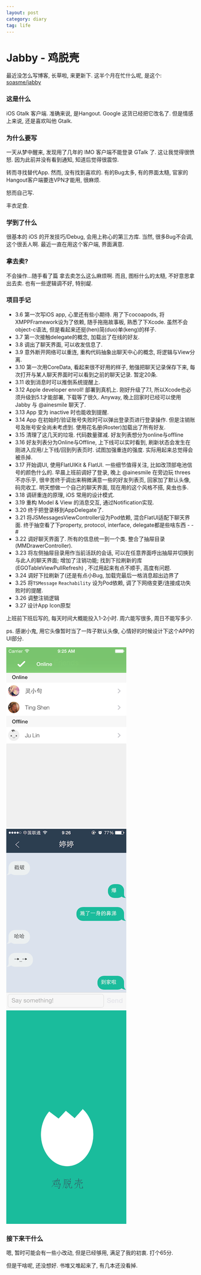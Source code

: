 ```yaml
---
layout: post
category: diary
tag: life
---
```


Jabby - 鸡脱壳
=============


最近没怎么写博客, 长草啦, 来更新下.
这半个月在忙什么呢, 是这个: [soasme/jabby](http://github.com/soasme/jabby)

### 这是什么

iOS Gtalk 客户端.
准确来说, 是Hangout. Google 这货已经把它改名了.
但是情感上来说, 还是喜欢叫他 Gtalk.

### 为什么要写

一天从梦中醒来, 发现用了几年的 IMO 客户端不能登录 GTalk 了.
这让我觉得很愤怒.
因为此前并没有看到通知, 知道后觉得很震惊.

转而寻找替代App.
然而, 没有找到喜欢的.
有的Bug太多, 有的界面太糙, 官家的Hangout客户端要连VPN才能用, 很麻烦.

怒而自己写.

丰衣足食.

### 学到了什么

很基本的 iOS 的开发技巧/Debug, 会用上称心的第三方库.
当然, 很多Bug不会调, 这个很丢人啊.
最近一直在用这个客户端, 界面满意.

### 拿去卖?

不会操作...随手看了篇 拿去卖怎么这么麻烦啊.
而且, 图标什么的太糙, 不好意思拿出去卖.
也有一些逻辑调不好, 特别龊.

### 项目手记

* 3.6 第一次写iOS app, 心里还有些小期待. 用了下cocoapods, 将XMPPFramework设为了依赖, 随手拖拖故事板, 熟悉了下Xcode. 虽然不会object-c语法, 但是看起来还挺(hen)简(duo)单(keng)的样子.
* 3.7 第一次接触delegate的概念, 加载出了在线的好友.
* 3.8 调出了聊天界面, 可以收发信息了.
* 3.9 意外断开网络可以重连, 重构代码抽象出聊天中心的概念, 将逻辑与View分离.
* 3.10 第一次用CoreData, 看起来很不好用的样子, 勉强把聊天记录保存下来, 每次打开与某人聊天界面时可以看到之前的聊天记录. 暂定20条.
* 3.11 收到消息时可以推倒系统提醒上.
* 3.12 Apple developer enroll! 部署到真机上. 刚好升级了7.1, 所以Xcode也必须升级到5.1才能部署, 下载等了很久. Anyway, 晚上回家时已经可以使用 Jabby 与 @ainesmile 聊天了.
* 3.13 App 变为 inactive 时也能收到提醒.
* 3.14 App 在初始时/验证账号失败时可以弹出登录页进行登录操作. 但是注销账号及账号安全尚未考虑到. 使用花名册(Roster)加载出了所有好友.
* 3.15 清理了这几天的垃圾. 代码数量骤减. 好友列表想分为online与offline
* 3.16 好友列表分为Online与Offline, 上下线可以实时看到, 刷新状态会发生在刚进入应用/上下线/回到列表页时. 试图加强重连的强度. 实际用起来总觉得会被杀掉.
* 3.17 开始调UI, 使用FlatUIKit & FlatUI. 一些细节值得关注, 比如改顶部电池信号的颜色什么的. 早晨上班前调好了登录, 晚上 @ainesmile 在旁边玩 threes 不亦乐乎, 很辛苦终于调出来稍微满意一些的好友列表页, 回家加了默认头像, 码完收工. 明天想做一个自己的聊天界面, 现在用的这个风格不搭, 臭虫也多.
* 3.18 调研重连的原理, iOS 常用的设计模式.
* 3.19 重构 Model & View 的消息交互, 通过Notification实现.
* 3.20 终于把登录移到AppDelegate了.
* 3.21 将JSMessagesViewController设为Pod依赖, 混合FlatUI适配下聊天界面. 终于抽空看了下property, protocol, interface, delegate都是些啥东西 - -#
* 3.22 调好聊天界面了. 所有的信息统一到一个类. 整合了抽屉目录(MMDrawerController).
* 3.23 将左侧抽屉目录用作当前活跃的会话, 可以在任意界面呼出抽屉并切换到与此人的聊天界面; 增加了注销功能; 找到下拉刷新的库(EGOTableViewPullRefresh) , 不过用起来有点不顺手, 高度有问题.
* 3.24 调好下拉刷新了(还是有点小Bug, 加载完最后一格消息超出边界了
* 3.25 将`TSMessage` `Reachability` 设为Pod依赖, 调了下网络变更/连接成功失败时的提醒.
* 3.26 调整注销逻辑
* 3.27 设计App Icon原型

上班前下班后写的, 每天时间大概能投入1-2小时.
周六能写很多, 周日不能写多少.

ps. 感谢小鬼, 用它头像暂时当了一阵子默认头像, 心情好的时候设计下这个APP的UI部分.

![Screenshot2](https://raw.githubusercontent.com/soasme/jabby/master/screenshot/screenshot2.png)
![Screenshot1](https://raw.githubusercontent.com/soasme/jabby/master/screenshot/screenshot1.png)
![LaunchIcon](https://raw.githubusercontent.com/soasme/jabby/master/screenshot/JabbyLaunchIconR4.png)

### 接下来干什么

嗯, 暂时可能会有一些小改动, 但是已经够用, 满足了我的初衷.
打个65分.

但是干啥呢, 还没想好.
书堆又堆起来了, 有几本还没看掉.
